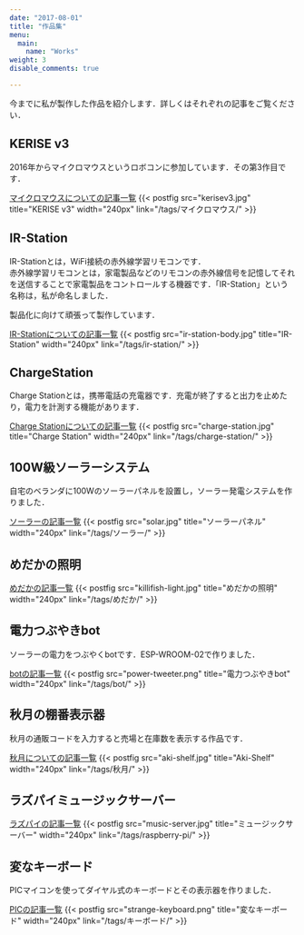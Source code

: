 ```yaml
---
date: "2017-08-01"
title: "作品集"
menu:
  main:
    name: "Works"
weight: 3
disable_comments: true

---
```


今までに私が製作した作品を紹介します．詳しくはそれぞれの記事をご覧ください．

## KERISE v3

2016年からマイクロマウスというロボコンに参加しています．その第3作目です．

[マイクロマウスについての記事一覧](/tags/マイクロマウス/)
{{< postfig src="kerisev3.jpg" title="KERISE v3" width="240px" link="/tags/マイクロマウス/" >}}

## IR-Station

IR-Stationとは，WiFi接続の赤外線学習リモコンです．  
赤外線学習リモコンとは，家電製品などのリモコンの赤外線信号を記憶してそれを送信することで家電製品をコントロールする機器です．「IR-Station」という名称は，私が命名しました．

製品化に向けて頑張って製作しています．

[IR-Stationについての記事一覧](/tags/ir-station/)
{{< postfig src="ir-station-body.jpg" title="IR-Station" width="240px" link="/tags/ir-station/" >}}

## ChargeStation

Charge Stationとは，携帯電話の充電器です．充電が終了すると出力を止めたり，電力を計測する機能があります．

[Charge Stationについての記事一覧](/tags/charge-station/)
{{< postfig src="charge-station.jpg" title="Charge Station" width="240px" link="/tags/charge-station/" >}}

## 100W級ソーラーシステム

自宅のベランダに100Wのソーラーパネルを設置し，ソーラー発電システムを作りました．

[ソーラーの記事一覧](/tags/ソーラー/)
{{< postfig src="solar.jpg" title="ソーラーパネル" width="240px" link="/tags/ソーラー/" >}}

## めだかの照明

[めだかの記事一覧](/tags/めだか/)
{{< postfig src="killifish-light.jpg" title="めだかの照明" width="240px" link="/tags/めだか/" >}}

## 電力つぶやきbot

ソーラーの電力をつぶやくbotです．ESP-WROOM-02で作りました．

[botの記事一覧](/tags/bot/)
{{< postfig src="power-tweeter.png" title="電力つぶやきbot" width="240px" link="/tags/bot/" >}}

## 秋月の棚番表示器

秋月の通販コードを入力すると売場と在庫数を表示する作品です．

[秋月についての記事一覧](/tags/秋月/)
{{< postfig src="aki-shelf.jpg" title="Aki-Shelf" width="240px" link="/tags/秋月/" >}}

## ラズパイミュージックサーバー

[ラズパイの記事一覧](/tags/raspberry-pi/)
{{< postfig src="music-server.jpg" title="ミュージックサーバー" width="240px" link="/tags/raspberry-pi/" >}}

## 変なキーボード

PICマイコンを使ってダイヤル式のキーボードとその表示器を作りました．

[PICの記事一覧](/tags/pic/)
{{< postfig src="strange-keyboard.png" title="変なキーボード" width="240px" link="/tags/キーボード/" >}}
